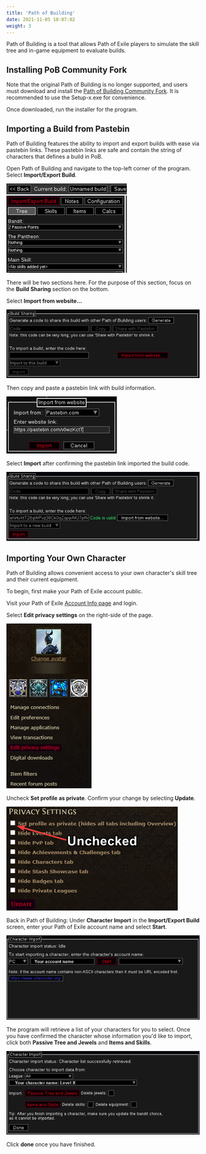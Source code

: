 ```yaml
---
title: 'Path of Building'
date: 2021-11-05 18:07:02
weight: 3
---
```


Path of Building is a tool that allows Path of Exile players to simulate the skill tree and in-game equipment to evaluate builds.

<!--more-->

## Installing PoB Community Fork

Note that the original Path of Building is no longer supported, and users must download and install the [Path of Building Community Fork](https://github.com/PathOfBuildingCommunity/PathOfBuilding/releases). It is recommended to use the Setup-x.exe for convenience.

Once downloaded, run the installer for the program.

## Importing a Build from Pastebin

Path of Building features the ability to import and export builds with ease via pastebin links. These pastebin links are safe and contain the string of characters that defines a build in PoB.

Open Path of Building and navigate to the top-left corner of the program. Select **Import/Export Build**. 

![](2021-12-02-01-33-08.png)

There will be two sections here. For the purpose of this section, focus on the **Build Sharing** section on the bottom.


Select **Import from website...** 

![](2021-12-02-01-15-03.png)

Then copy and paste a pastebin link with build information.

![](2021-12-02-01-15-17.png)

Select **Import** after confirming the pastebin link imported the build code.

![](2021-12-02-01-15-26.png)

## Importing Your Own Character

Path of Building allows convenient access to your own character's skill tree and their current equipment.

To begin, first make your Path of Exile account public. 

Visit your Path of Exile [Account Info page](https://www.pathofexile.com/my-account) and login.

Select **Edit privacy settings** on the right-side of the page.

![](2021-12-02-01-19-16.png)

Uncheck **Set profile as private**. Confirm your change by selecting **Update**.

![](2021-12-02-01-22-31.png)

Back in Path of Building:
Under **Character Import** in the **Import/Export Build** screen, enter your Path of Exile account name and select **Start**.

![](2021-12-02-01-29-35.png)

The program will retrieve a list of your characters for you to select. 
Once you have confirmed the character whose information you'd like to import, click both **Passive Tree and Jewels** and **Items and Skills**. 

![](2021-12-02-01-29-54.png)

Click **done** once you have finished.